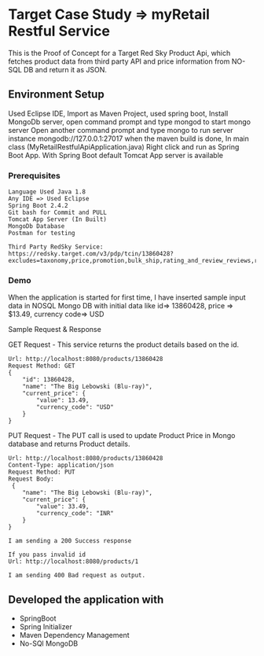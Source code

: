 # Target Case Study => myRetail Restful Service 

This is the  Proof of Concept for a Target Red Sky Product Api, which fetches product data from third party API and price information from NO-SQL DB   and return it as JSON.

## Environment Setup

Used Eclipse IDE, 
Import as Maven Project, 
used spring boot, 
Install MongoDb server, open command prompt and type mongod to start mongo server
Open another command prompt and type mongo to run server instance 
 mongodb://127.0.0.1:27017
when the maven build is done, In main class (MyRetailRestfulApiApplication.java) Right click and  run as Spring Boot App.
With Spring Boot default Tomcat App server  is available 


### Prerequisites

```
Language Used Java 1.8
Any IDE => Used Eclipse 
Spring Boot 2.4.2
Git bash for Commit and PULL
Tomcat App Server (In Built)
MongoDb Database
Postman for testing

Third Party RedSky Service: https://redsky.target.com/v3/pdp/tcin/13860428?excludes=taxonomy,price,promotion,bulk_ship,rating_and_review_reviews,rating_and_review_statistics,question_answer_statistics&key=candidate 
```

### Demo

When the application is started for first time, I have inserted sample input data in NOSQL Mongo DB with initial data like id=> 13860428, price => $13.49, currency code=> USD


Sample Request  & Response

GET Request - 
This service returns the product details based on the id. 

```
Url: http://localhost:8080/products/13860428
Request Method: GET
{
    "id": 13860428,
    "name": "The Big Lebowski (Blu-ray)",
    "current_price": {
        "value": 13.49,
        "currency_code": "USD"
    }
}
```

PUT Request - 
The PUT call is used to update Product Price in Mongo database and returns Product details.

```
Url: http://localhost:8080/products/13860428
Content-Type: application/json
Request Method: PUT
Request Body:
 {
    "name": "The Big Lebowski (Blu-ray)",
    "current_price": {
        "value": 33.49,
        "currency_code": "INR"
    }
}

I am sending a 200 Success response

If you pass invalid id
Url: http://localhost:8080/products/1

I am sending 400 Bad request as output.
```


## Developed the application with

* SpringBoot
* Spring Initializer
* Maven Dependency Management
* No-SQl MongoDB